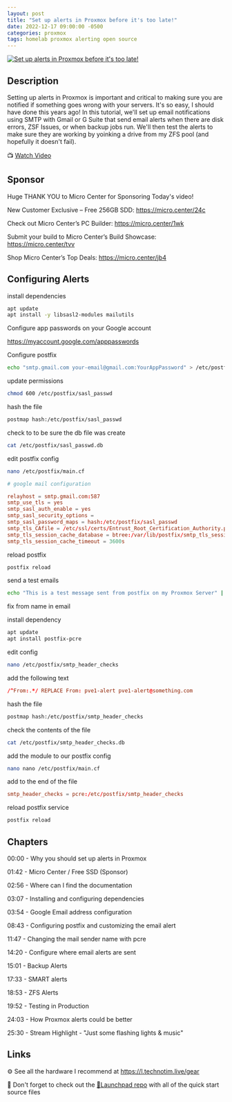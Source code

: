 ```yaml
---
layout: post
title: "Set up alerts in Proxmox before it's too late!"
date: 2022-12-17 09:00:00 -0500
categories: proxmox
tags: homelab proxmox alerting open source
---
```


[![Set up alerts in Proxmox before it's too late!](https://img.youtube.com/vi/85ME8i4Ry6A/0.jpg)](https://www.youtube.com/watch?v=85ME8i4Ry6A "Set up alerts in Proxmox before it's too late!")

## Description

Setting up alerts in Proxmox is important and critical to making sure you are notified if something goes wrong with your servers.  It's so easy, I should have done this years ago!  In this tutorial, we'll set up email notifications using SMTP with Gmail or G Suite that send email alerts when there are disk errors, ZSF Issues, or when backup jobs run.  We'll then test the alerts to make sure they are working by yoinking a drive from my ZFS pool (and hopefully it doesn't fail).

📺 [Watch Video](https://www.youtube.com/watch?v=85ME8i4Ry6A)

## Sponsor

Huge THANK YOU to Micro Center for Sponsoring Today's video!

New Customer Exclusive – Free 256GB SDD: <https://micro.center/24c>

Check out Micro Center’s PC Builder: <https://micro.center/1wk>

Submit your build to Micro Center’s Build Showcase: <https://micro.center/tvv>

Shop Micro Center’s Top Deals: <https://micro.center/jb4>

## Configuring Alerts

install dependencies

```bash
apt update
apt install -y libsasl2-modules mailutils
```

Configure app passwords on your Google account

<https://myaccount.google.com/apppasswords>

Configure postfix

```bash
echo "smtp.gmail.com your-email@gmail.com:YourAppPassword" > /etc/postfix/sasl_passwd
```

update permissions

```bash
chmod 600 /etc/postfix/sasl_passwd
```

hash the file

```bash
postmap hash:/etc/postfix/sasl_passwd
```

check to to be sure the db file was create

```bash
cat /etc/postfix/sasl_passwd.db
```

edit postfix config

```bash
nano /etc/postfix/main.cf
```

```conf
# google mail configuration

relayhost = smtp.gmail.com:587
smtp_use_tls = yes
smtp_sasl_auth_enable = yes
smtp_sasl_security_options =
smtp_sasl_password_maps = hash:/etc/postfix/sasl_passwd
smtp_tls_CAfile = /etc/ssl/certs/Entrust_Root_Certification_Authority.pem
smtp_tls_session_cache_database = btree:/var/lib/postfix/smtp_tls_session_cache
smtp_tls_session_cache_timeout = 3600s
```

reload postfix

```bash
postfix reload
```

send a test emails

```bash
echo "This is a test message sent from postfix on my Proxmox Server" | mail -s "Test Email from Proxmox" your-email@gmail.com
```

fix from name in email

install dependency

```bash
apt update
apt install postfix-pcre
```

edit config

```bash
nano /etc/postfix/smtp_header_checks
```

add the following text

```conf
/^From:.*/ REPLACE From: pve1-alert pve1-alert@something.com
```

hash the file

```bash
postmap hash:/etc/postfix/smtp_header_checks
```

check the contents of the file

```bash
cat /etc/postfix/smtp_header_checks.db
```

add the module to our postfix config

```bash
nano nano /etc/postfix/main.cf
```

add to the end of the file

```conf
smtp_header_checks = pcre:/etc/postfix/smtp_header_checks
```

reload postfix service

```bash
postfix reload
```

## Chapters

00:00 - Why you should set up alerts in Proxmox

01:42 - Micro Center / Free SSD (Sponsor)

02:56 - Where can I find the documentation

03:07 - Installing and configuring dependencies

03:54 - Google Email address configuration

08:43 - Configuring postfix and customizing the email alert

11:47 - Changing the mail sender name with pcre

14:20 - Configure where email alerts are sent

15:01 - Backup Alerts

17:33 - SMART alerts

18:53 - ZFS Alerts

19:52 - Testing in Production

24:03 - How Proxmox alerts could be better

25:30 - Stream Highlight - "Just some flashing lights & music"

## Links

⚙️ See all the hardware I recommend at <https://l.technotim.live/gear>

🚀 Don't forget to check out the [🚀Launchpad repo](https://l.technotim.live/quick-start) with all of the quick start source files
